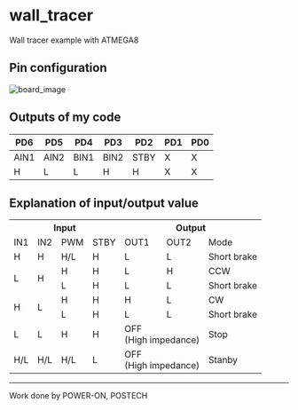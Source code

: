# wall_tracer
Wall tracer example with ATMEGA8


## Pin configuration
  ![board_image](http://rc423.com/rc423/walltr_image.png)


## Outputs of my code
| PD6  | PD5  | PD4  | PD3  | PD2  | PD1 | PD0 |
|------|------|------|------|------|-----|-----|
| AIN1 | AIN2 | BIN1 | BIN2 | STBY | X   | X   |
| H    |L    | L    | H    | H    | X   | X   |

## Explanation of input/output value
  <table class="tg">
  <tr>
    <th class="tg-yw4l" colspan="4">Input</th>
    <th class="tg-yw4l" colspan="3">Output</th>
  </tr>
  <tr>
    <td class="tg-yw4l">IN1</td>
    <td class="tg-yw4l">IN2</td>
    <td class="tg-yw4l">PWM</td>
    <td class="tg-yw4l">STBY</td>
    <td class="tg-yw4l">OUT1</td>
    <td class="tg-yw4l">OUT2</td>
    <td class="tg-yw4l">Mode</td>
  </tr>
  <tr>
    <td class="tg-yw4l">H</td>
    <td class="tg-yw4l">H</td>
    <td class="tg-yw4l">H/L</td>
    <td class="tg-yw4l">H</td>
    <td class="tg-yw4l">L</td>
    <td class="tg-yw4l">L</td>
    <td class="tg-yw4l">Short brake</td>
  </tr>
  <tr>
    <td class="tg-yw4l" rowspan="2">L</td>
    <td class="tg-yw4l" rowspan="2">H</td>
    <td class="tg-yw4l">H</td>
    <td class="tg-yw4l">H</td>
    <td class="tg-yw4l">L</td>
    <td class="tg-yw4l">H</td>
    <td class="tg-yw4l">CCW</td>
  </tr>
  <tr>
    <td class="tg-yw4l">L</td>
    <td class="tg-yw4l">H</td>
    <td class="tg-yw4l">L</td>
    <td class="tg-yw4l">L</td>
    <td class="tg-yw4l">Short brake</td>
  </tr>
  <tr>
    <td class="tg-yw4l" rowspan="2">H</td>
    <td class="tg-yw4l" rowspan="2">L</td>
    <td class="tg-yw4l">H</td>
    <td class="tg-yw4l">H</td>
    <td class="tg-yw4l">H</td>
    <td class="tg-yw4l">L</td>
    <td class="tg-yw4l">CW</td>
  </tr>
  <tr>
    <td class="tg-yw4l">L</td>
    <td class="tg-yw4l">H</td>
    <td class="tg-yw4l">L</td>
    <td class="tg-yw4l">L</td>
    <td class="tg-yw4l">Short brake</td>
  </tr>
  <tr>
    <td class="tg-yw4l">L</td>
    <td class="tg-yw4l">L</td>
    <td class="tg-yw4l">H</td>
    <td class="tg-yw4l">H</td>
    <td class="tg-yw4l" colspan="2">OFF<br>(High impedance)</td>
    <td class="tg-yw4l">Stop</td>
  </tr>
  <tr>
    <td class="tg-yw4l">H/L</td>
    <td class="tg-yw4l">H/L</td>
    <td class="tg-yw4l">H/L</td>
    <td class="tg-yw4l">L</td>
    <td class="tg-yw4l" colspan="2">OFF<br>(High impedance)</td>
    <td class="tg-yw4l">Stanby</td>
  </tr>
</table>



---
Work done by POWER-ON, POSTECH
